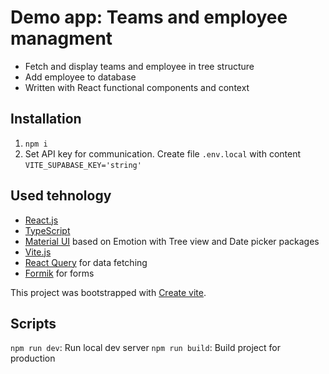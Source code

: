 # Demo app: Teams and employee managment
- Fetch and display teams and employee in tree structure
- Add employee to database
- Written with React functional components and context

## Installation
1. `npm i`
2. Set API key for communication. Create file `.env.local` with content `VITE_SUPABASE_KEY='string'`

## Used tehnology
- [React.js](https://react.dev/)
- [TypeScript](https://www.typescriptlang.org/)
- [Material UI](https://mui.com/material-ui/getting-started/overview/) based on Emotion with Tree view and Date picker packages
- [Vite.js](https://vitejs.dev/)
- [React Query](https://tanstack.com/query/v3/docs/react/overview) for data fetching
- [Formik](https://formik.org/) for forms

This project was bootstrapped with [Create vite](https://vitejs.dev/guide/#scaffolding-your-first-vite-project).

## Scripts
`npm run dev`: Run local dev server
`npm run build`: Build project for production
